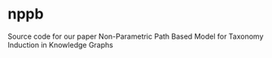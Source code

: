 # nppb
Source code for our paper Non-Parametric Path Based Model for Taxonomy Induction in Knowledge Graphs
